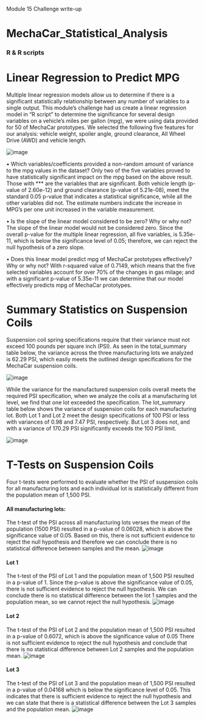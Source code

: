 Module 15 Challenge write-up

# MechaCar_Statistical_Analysis
### R & R scripts

# Linear Regression to Predict MPG
Multiple linear regression models allow us to determine if there is a significant statistically relationship between any number of variables to a single output. This module’s challenge had us create a linear regression model in “R script” to determine the significance for several design variables on a vehicle’s miles per gallon (mpg), we were using data provided for 50 of MechaCar prototypes. We selected the following five features for our analysis: vehicle weight, spoiler angle, ground clearance, All Wheel Drive (AWD) and vehicle length. 

![image](https://user-images.githubusercontent.com/95320265/163484080-0819f524-5acd-4136-9f0d-99098a5ec082.png)


•	Which variables/coefficients provided a non-random amount of variance to the mpg values in the dataset?
Only two of the five variables proved to have statistically significant impact on the mpg based on the above result. Those with *** are the variables that are significant. Both vehicle length (p-value of 2.60e-12) and ground clearance (p-value of 5.21e-08), meet the standard 0.05 p-value that indicates a statistical significance, while all the other variables did not. The estimate numbers indicate the increase in MPG’s per one unit increased in the variable measurement.

•	Is the slope of the linear model considered to be zero? Why or why not?
The slope of the linear model would not be considered zero. Since the overall p-value for the multiple linear regression, all five variables, is 5.35e-11, which is below the significance level of 0.05; therefore, we can reject the null hypothesis of a zero slope.

•	Does this linear model predict mpg of MechaCar prototypes effectively? Why or why not?
With r-squared value of 0.7149, which means that the five selected variables account for over 70% of the changes in gas milage; and with a significant p-value of 5.35e-11 we can determine that our model effectively predicts mpg of MechaCar prototypes. 

# Summary Statistics on Suspension Coils
Suspension coil spring specifications require that their variance must not exceed 100 pounds per square inch (PSI). As seen in the total_summary table below, the variance across the three manufacturing lots we analyzed is 62.29 PSI, which easily meets the outlined design specifications for the MechaCar suspension coils.

![image](https://user-images.githubusercontent.com/95320265/163484858-57fafee2-629d-47bf-a242-ffcfd275ad40.png)

While the variance for the manufactured suspension coils overall meets the required PSI specification, when we analyze the coils at a manufacturing lot level, we find that one lot exceeded the specification. The lot_summary  table below shows the variance of suspension coils for each manufacturing lot. Both Lot 1 and Lot 2 meet the design specifications of 100 PSI or less with variances of 0.98 and 7.47 PSI, respectively. But Lot 3 does not, and with a variance of 170.29 PSI significantly exceeds the 100 PSI limit.

![image](https://user-images.githubusercontent.com/95320265/163485230-60c17b3f-c2fd-49ce-807a-2915c6447e5c.png)


# T-Tests on Suspension Coils
Four t-tests were performed to evaluate whether the PSI of suspension coils for all manufacturing lots and each individual lot is statistically different from the population mean of 1,500 PSI.
#### All manufacturing lots:
The t-test of the PSI across all manufacturing lots verses the mean of the population (1500 PSI) resulted in a p-value of 0.06028, which is above the significance value of 0.05. Based on this, there is not sufficient evidence to reject the null hypothesis and therefore we can conclude there is no statistical difference between samples and the mean.
![image](https://user-images.githubusercontent.com/95320265/163485770-9e71a01e-54d6-4290-9c70-1c8c3228844e.png)

#### Lot 1
The t-test of the PSI of Lot 1 and the population mean of 1,500 PSI resulted in a p-value of 1. Since the p-value is above the significance value of 0.05, there is not sufficient evidence to reject the null hypothesis. We can conclude there is no statistical difference between the lot 1 samples and the population mean, so we cannot reject the null hypothesis.
![image](https://user-images.githubusercontent.com/95320265/163486221-9a68075e-99de-4b05-8ad2-1a90b8697f7c.png)

#### Lot 2
The t-test of the PSI of Lot 2 and the population mean of 1,500 PSI resulted in a p-value of 0.6072, which is above the significance value of 0.05 There is not sufficient evidence to reject the null hypothesis and conclude that there is no statistical difference between Lot 2 samples and the population mean.
![image](https://user-images.githubusercontent.com/95320265/163486418-daac16e3-598e-49ce-adb2-2cbfa20b5721.png)

#### Lot 3
The t-test of the PSI of Lot 3 and the population mean of 1,500 PSI resulted in a p-value of 0.04168 which is below the significance level of 0.05. This indicates that there is sufficient evidence to reject the null hypothesis and we can state that there is a statistical difference between the Lot 3 samples and the population mean.
![image](https://user-images.githubusercontent.com/95320265/163486634-624079e2-91a1-48c2-a2cd-07812e173e75.png)




